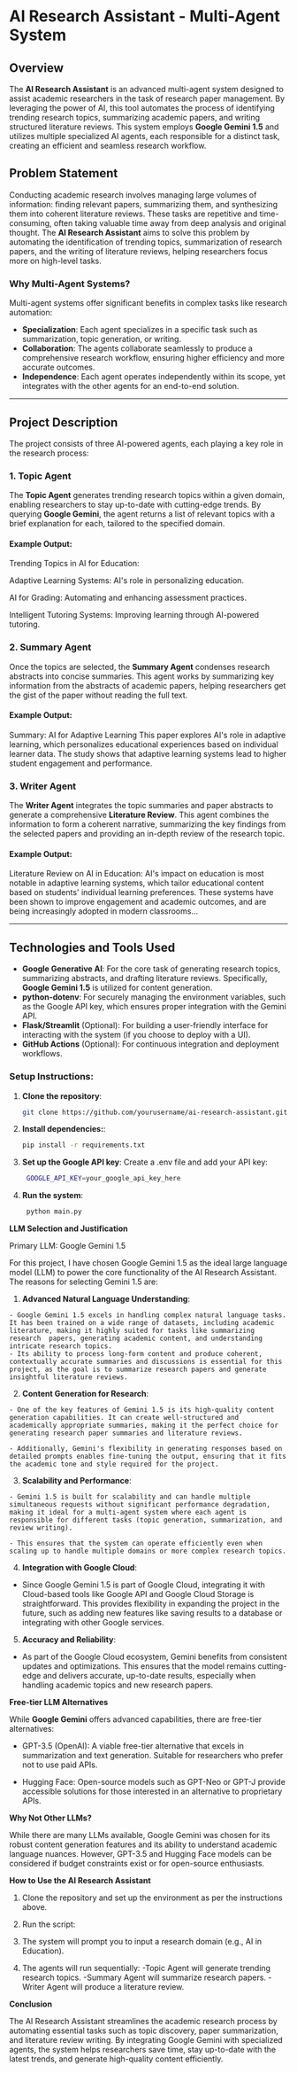 # AI Research Assistant - Multi-Agent System

## Overview
The **AI Research Assistant** is an advanced multi-agent system designed to assist academic researchers in the task of research paper management. By leveraging the power of AI, this tool automates the process of identifying trending research topics, summarizing academic papers, and writing structured literature reviews. This system employs **Google Gemini 1.5** and utilizes multiple specialized AI agents, each responsible for a distinct task, creating an efficient and seamless research workflow.

## Problem Statement
Conducting academic research involves managing large volumes of information: finding relevant papers, summarizing them, and synthesizing them into coherent literature reviews. These tasks are repetitive and time-consuming, often taking valuable time away from deep analysis and original thought. The **AI Research Assistant** aims to solve this problem by automating the identification of trending topics, summarization of research papers, and the writing of literature reviews, helping researchers focus more on high-level tasks.

### Why Multi-Agent Systems?
Multi-agent systems offer significant benefits in complex tasks like research automation:
- **Specialization**: Each agent specializes in a specific task such as summarization, topic generation, or writing.
- **Collaboration**: The agents collaborate seamlessly to produce a comprehensive research workflow, ensuring higher efficiency and more accurate outcomes.
- **Independence**: Each agent operates independently within its scope, yet integrates with the other agents for an end-to-end solution.

---

## Project Description
The project consists of three AI-powered agents, each playing a key role in the research process:

### 1. Topic Agent
The **Topic Agent** generates trending research topics within a given domain, enabling researchers to stay up-to-date with cutting-edge trends. By querying **Google Gemini**, the agent returns a list of relevant topics with a brief explanation for each, tailored to the specified domain.

#### Example Output:

Trending Topics in AI for Education:

Adaptive Learning Systems: AI's role in personalizing education.

AI for Grading: Automating and enhancing assessment practices.

Intelligent Tutoring Systems: Improving learning through AI-powered tutoring.

### 2. Summary Agent
Once the topics are selected, the **Summary Agent** condenses research abstracts into concise summaries. This agent works by summarizing key information from the abstracts of academic papers, helping researchers get the gist of the paper without reading the full text.

#### Example Output:

Summary: AI for Adaptive Learning
This paper explores AI's role in adaptive learning, which personalizes educational experiences based on individual learner data. The study shows that adaptive learning systems lead to higher student engagement and performance.


### 3. Writer Agent
The **Writer Agent** integrates the topic summaries and paper abstracts to generate a comprehensive **Literature Review**. This agent combines the information to form a coherent narrative, summarizing the key findings from the selected papers and providing an in-depth review of the research topic.

#### Example Output:
Literature Review on AI in Education:
AI's impact on education is most notable in adaptive learning systems, which tailor educational content based on students' individual learning preferences. These systems have been shown to improve engagement and academic outcomes, and are being increasingly adopted in modern classrooms...


---

## Technologies and Tools Used
- **Google Generative AI**: For the core task of generating research topics, summarizing abstracts, and drafting literature reviews. Specifically, **Google Gemini 1.5** is utilized for content generation.
- **python-dotenv**: For securely managing the environment variables, such as the Google API key, which ensures proper integration with the Gemini API.
- **Flask/Streamlit** (Optional): For building a user-friendly interface for interacting with the system (if you choose to deploy with a UI).
- **GitHub Actions** (Optional): For continuous integration and deployment workflows.

### Setup Instructions:
1. **Clone the repository**:
   ```bash
   git clone https://github.com/yourusername/ai-research-assistant.git

2. **Install dependencies:**:
   ```bash
   pip install -r requirements.txt

3. **Set up the Google API key**:
    Create a .env file and add your API key:
   ```bash
    GOOGLE_API_KEY=your_google_api_key_here

4. **Run the system**:
    ```bash
     python main.py

**LLM Selection and Justification**
 
 Primary LLM: Google Gemini 1.5
 
 For this project, I have chosen Google Gemini 1.5 as the ideal large language model (LLM) to power the core functionality of the AI Research Assistant. The reasons for selecting Gemini 1.5 are:

  1. **Advanced Natural Language Understanding**:

    - Google Gemini 1.5 excels in handling complex natural language tasks. It has been trained on a wide range of datasets, including academic literature, making it highly suited for tasks like summarizing research  papers, generating academic content, and understanding intricate research topics.
    - Its ability to process long-form content and produce coherent, contextually accurate summaries and discussions is essential for this project, as the goal is to summarize research papers and generate  insightful literature reviews.

  2. **Content Generation for Research**:

    - One of the key features of Gemini 1.5 is its high-quality content generation capabilities. It can create well-structured and academically appropriate summaries, making it the perfect choice for generating research paper summaries and literature reviews.

    - Additionally, Gemini's flexibility in generating responses based on detailed prompts enables fine-tuning the output, ensuring that it fits the academic tone and style required for the project.

  3. **Scalability and Performance**:

    - Gemini 1.5 is built for scalability and can handle multiple simultaneous requests without significant performance degradation, making it ideal for a multi-agent system where each agent is responsible for different tasks (topic generation, summarization, and review writing).

    - This ensures that the system can operate efficiently even when scaling up to handle multiple domains or more complex research topics.

4. **Integration with Google Cloud**:

  - Since Google Gemini 1.5 is part of Google Cloud, integrating it with Cloud-based tools like Google API and Google Cloud Storage is straightforward. This provides flexibility in expanding the project in the future, such as adding new features like saving results to a database or integrating with other Google services.

5. **Accuracy and Reliability**:

 - As part of the Google Cloud ecosystem, Gemini benefits from consistent updates and optimizations. This ensures that the model remains cutting-edge and delivers accurate, up-to-date results, especially when handling academic topics and new research papers.

**Free-tier LLM Alternatives**

While **Google Gemini** offers advanced capabilities, there are free-tier alternatives:
 - GPT-3.5 (OpenAI): A viable free-tier alternative that excels in summarization and text generation. Suitable for researchers who prefer not to use paid APIs.

 - Hugging Face: Open-source models such as GPT-Neo or GPT-J provide accessible solutions for those interested in an alternative to proprietary APIs.

**Why Not Other LLMs?**

While there are many LLMs available, Google Gemini was chosen for its robust content generation features and its ability to understand academic language nuances. However, GPT-3.5 and Hugging Face models can be considered if budget constraints exist or for open-source enthusiasts.

**How to Use the AI Research Assistant**

 1. Clone the repository and set up the environment as per the instructions above.

 2. Run the script:
 3. The system will prompt you to input a research domain (e.g., AI in Education).

 4. The agents will run sequentially:
  -Topic Agent will generate trending research topics.
  -Summary Agent will summarize research papers.
  -Writer Agent will produce a literature review.


**Conclusion**

The AI Research Assistant streamlines the academic research process by automating essential tasks such as topic discovery, paper summarization, and literature review writing. By integrating Google Gemini with specialized agents, the system helps researchers save time, stay up-to-date with the latest trends, and generate high-quality content efficiently.



